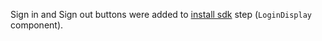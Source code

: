 Sign in and Sign out buttons were added to [install sdk](/docs/guides/sign-into-spa/blazor/install-sdk) step (`LoginDisplay` component).
